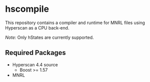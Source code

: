 # hscompile
This repository contains a compiler and runtime for MNRL files
using Hyperscan as a CPU back-end.

*Note:* Only hStates are currently supported.

## Required Packages

- Hyperscan 4.4 source
    - Boost >= 1.57
- MNRL

